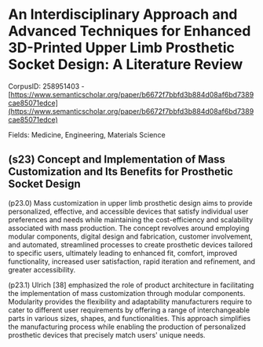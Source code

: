 # An Interdisciplinary Approach and Advanced Techniques for Enhanced 3D-Printed Upper Limb Prosthetic Socket Design: A Literature Review

CorpusID: 258951403 - [https://www.semanticscholar.org/paper/b6672f7bbfd3b884d08af6bd7389cae85071edce](https://www.semanticscholar.org/paper/b6672f7bbfd3b884d08af6bd7389cae85071edce)

Fields: Medicine, Engineering, Materials Science

## (s23) Concept and Implementation of Mass Customization and Its Benefits for Prosthetic Socket Design
(p23.0) Mass customization in upper limb prosthetic design aims to provide personalized, effective, and accessible devices that satisfy individual user preferences and needs while maintaining the cost-efficiency and scalability associated with mass production. The concept revolves around employing modular components, digital design and fabrication, customer involvement, and automated, streamlined processes to create prosthetic devices tailored to specific users, ultimately leading to enhanced fit, comfort, improved functionality, increased user satisfaction, rapid iteration and refinement, and greater accessibility.

(p23.1) Ulrich [38] emphasized the role of product architecture in facilitating the implementation of mass customization through modular components. Modularity provides the flexibility and adaptability manufacturers require to cater to different user requirements by offering a range of interchangeable parts in various sizes, shapes, and functionalities. This approach simplifies the manufacturing process while enabling the production of personalized prosthetic devices that precisely match users' unique needs.
